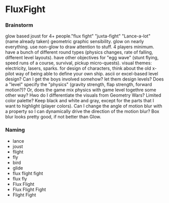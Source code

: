 # FluxFight

### Brainstorm

glow based joust for 4+ people."flux fight" "juxta-fight" "Lance-a-lot" (name already taken)
geometric graphic sensibility. glow on nearly everything. use non-glow to draw attention to stuff. 4
players minimum. have a bunch of different round types (physics changes, rate of falling,
different level layouts). have other objectives for "egg wave" (stunt flying, speed runs of a
course, survival, pickup micro-quests). visual themes: electricity, lasers, sparks. for design of
characters, think about the old x-pilot way of being able to define your own ship. ascii or
excel-based level design? Can I get the boys involved somehow? let them design levels? Does a
"level" specify the "physics" (gravity strength, flap strength, forward motion?)? Or, does the
game mix physics with game level togethre some other way?  Hwo do I differentiate the visuals
from Geometry Wars? Limited color palette? Keep black and white and gray, except for the parts
that I want to highlight (player colors). Can I change the angle of motion blur with a property
so I can dynamically drive the direction of the motion blur? Box blur looks pretty good, if not
better than Glow.


### Naming

- lance
- joust
- flight
- fly
- bird
- glide
- flux flight fight
- flux fly
- Flux Flight
- Flux Flight Fight
- Flight Fight
